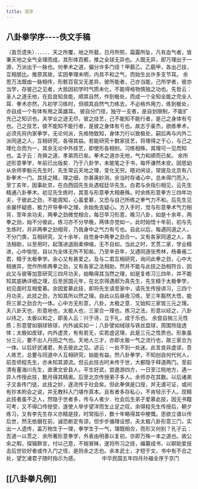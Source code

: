 ```yaml
---
title: 遗序
---
```


## 八卦拳学序----佚文手稿
（首页遗失）．．．．．．天之所覆，地之所载，日月所照，霜露所坠，凡有血气者，皆秉天地之全气全理而成，其形体百骸，推之全球无异也。人既无异，即万理出于一源，万派出于一脉也。何拳术之道，偏分许多门径？甲藐乙，乙藐甲，各出己技，互相朋比。推原其故，实因拳理未明，内具不和之气，而始生出许多支节耳。
余思万法既由一脉相传，形骸百官又无差异，彼所能者，己亦当能，己所学者，彼亦当学，存彼己之见者，大抵因初学时气质未化，不能得格物慎独之功也。先哲云：圣人之道无他，在启良知良能，顺其自然，作到极处，而成一个全知全能之完全人耳．拳术亦然，凡初学习练时，但顺其自然气力练去，不必格外用力，练到极处，亦自成一个有体有用之英雄耳。
彼自分门径，独守一支者，是自划限制，不能扩充己之知识也。夫学业之途无尽，彼之技艺，己不能知不能行者，是己之身体有亏也。己之技艺，彼不能知不能行者，是彼之身体有亏也。故志于豪杰，欲练拳术，必须先将内家拳学，无论何派，先格物致知，身体力行以致极处，嗣后再与内外二派同道之人，互相研究，各得其益。若能研究十数家技艺，将理得之于心，与己之理化合而为一，其余无论中外技艺，即使形各相别，习练相殊，其理可一见而知也。孟子云：尧舜之道，孝弟而已矣。拳术之道亦无他，气力和顺而已矣。
余所述形意拳学，年前已出版矣．乃于八卦学，未能笔之于书，每怀谦然未安。因思幼从余师李魁元先生时，先生常云天地之理，变化无穷。晤对闲谈，常提及北京有八卦拳术一门。其技之精，理之细，亦甚奥妙测。余当时存诸心中，总未得门而入。至丁亥年，因事赴京，在白西园先生处遇程廷华先生。白君与余指引相见，云先生精通八卦拳术。初见先生练时，其意与形意拳大相悬殊。时余练形意拳方三四年功夫，于彼此之劲，不能周知，心虽爱慕，又恐与自己所练之拳气力不和。后先生见余屡怀疑惑，极力开导拳中之理，余始免去疑心。方入手时，觉与形意拳术气力相背，至年余功夫，两拳之劲微觉相合。每日早习形意，晚习八卦，如是十余年，两拳之劲，始不分彼此，练习亦不分早晚，两体亦觉如一。此时始悟十年前，初与先生练时，并非两拳之劲相背，乃我身中之气力有亏也。自此以后，每遇同道之人，不分门类，互相研究，又十余年，自觉身中两拳之劲合一。又有各家同道之人，各法相助，以至用时，起落进退刚柔伸缩，无不自如，当此之时，艺贯二家，学业精进，心中愉悦，自以为全体无所不知矣。乃至辛丑年，又遇同道张秀林，杨春甫二君，精于太极拳学。余心又有甚爱之。及与二君互相研究，询问此拳之劲，心中大相骇异，觉作所练两拳之劲，又有各家之法相助，然并不能与此技之劲相符合，因此又与彼等加意研究三四月功夫，始略得其当然之理，如是复练习三四年，并不能知其底确详细之理，后至民国元年，在北京得遇郝为真先生，先生精于太极拳学，初见面时互相爱慕。余因爱慕此技，即将先生请至家中，请先生传授讲习，三四个月功夫，此技之劲，方知其所以然之理。自此以后昼夜习练，至三年豁然大悟，能将三家之劲合为一体。心中方无形意，八卦，太极之意．又始知三家皆三元之理。夫八卦天也，形意地也，太极人也，三家合一理也。练习之法，形意以经之，八卦以纬之，太极以和之，即圣人云：兴于诗，立于礼，成于乐也。
余尝自揣三元性质；形意譬如钢球铁球，内外诚实如一；八卦譬如绒球与铁丝盘球，周围玲珑透体；太极如皮球，内外虚灵，有有若无，实若虚这理，此是三元之性质也。形象虽分三元，要不出人丹田之气也。天地人三才，亦即太极一气之流行也，故三家合为一体。以后好武诸君，务去彼此之见。谚云：一处不到一处迷。此言良非虚谬。吾人练艺，总要与同道中人互相研究，始能有益。然八卦拳学，不知创自何代何人，前吾师程先生，亦未知其源流。但云此技古时未传于世，大都隐于释道两门。至前清有董海川先生，直隶文安县人，平生好武，尝遨游四方，一日至江皖地方，遇一异人传授此技，数月得其精奥。后至北京传授弟子多人。余师亦在其数。以后诸弟子又各传门徒，此技之妙，遂流传于社会矣。但此拳俱是口授，并无谱可证，或间有抄本附会之说，并无教科入门堪作真本。且有者多存私心，不肯轻示于人。现精此技者虽不乏人，然隐于世者多，传与人者少．社会后生弟子爱慕此技，因无书籍可考，又不得口传授受，遂使人举步望洋而生止足之叹。余得程先生传授后，朝夕练习，又有李先生存义亦精是技，时常指示，数十年略得其中梗慨。思欲立谱以传后世，然无依据在前，诚恐断定有谬。但步步循理设想，夫太极八卦形意三门，实出一人遗传，盖万物生于一理，拳学生于一气，理既相合，而形又何别？孔子云：吾道一以贯之．余所著形意拳学，外表由明善以复初，亦即万殊一本之道也。故公余之暇，探辑群言，付以己意，不揣冒昧，遂将所习之技，编纂成书，以聊助爱技击后世钦好者或作入门之径，是则余之志也。余本武士，才短于文，书中有不合之处，望乞诸君子随时指示为感。
　　 　　中华民国五年四月孙福全序于京门
## [[八卦拳凡例]]
